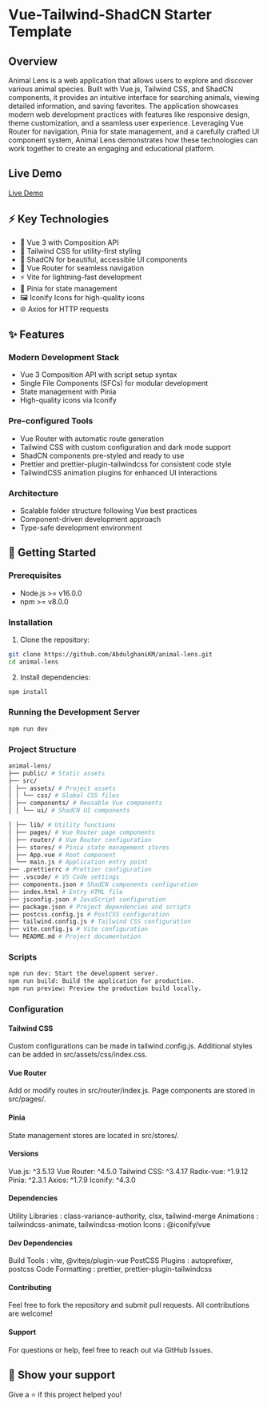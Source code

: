 # Vue-Tailwind-ShadCN Starter Template

## Overview

Animal Lens is a web application that allows users to explore and discover various animal species. Built with Vue.js, Tailwind CSS, and ShadCN components, it provides an intuitive interface for searching animals, viewing detailed information, and saving favorites. The application showcases modern web development practices with features like responsive design, theme customization, and a seamless user experience. Leveraging Vue Router for navigation, Pinia for state management, and a carefully crafted UI component system, Animal Lens demonstrates how these technologies can work together to create an engaging and educational platform.

## Live Demo

[Live Demo](https://animal-lens.vercel.app/)

## ⚡️ Key Technologies

- 🚀 Vue 3 with Composition API
- 🎨 Tailwind CSS for utility-first styling
- 🧩 ShadCN for beautiful, accessible UI components
- 📱 Vue Router for seamless navigation
- ⚡️ Vite for lightning-fast development
- 🌟 Pinia for state management
- 🖼️ Iconify Icons for high-quality icons
- 🌐 Axios for HTTP requests

## ✨ Features

### Modern Development Stack

- Vue 3 Composition API with script setup syntax
- Single File Components (SFCs) for modular development
- State management with Pinia
- High-quality icons via Iconify

### Pre-configured Tools

- Vue Router with automatic route generation
- Tailwind CSS with custom configuration and dark mode support
- ShadCN components pre-styled and ready to use
- Prettier and prettier-plugin-tailwindcss for consistent code style
- TailwindCSS animation plugins for enhanced UI interactions

### Architecture

- Scalable folder structure following Vue best practices
- Component-driven development approach
- Type-safe development environment

## 🚀 Getting Started

### Prerequisites

- Node.js >= v16.0.0
- npm >= v8.0.0

### Installation

1. Clone the repository:

```bash
git clone https://github.com/AbdulghaniKM/animal-lens.git
cd animal-lens
```


2. Install dependencies:

```bash
npm install
```

### Running the Development Server

```bash
npm run dev
```

### Project Structure

```bash
animal-lens/
├── public/ # Static assets
├── src/
│ ├── assets/ # Project assets
│ │ └── css/ # Global CSS files
│ ├── components/ # Reusable Vue components
│ │ └── ui/ # ShadCN UI components

│ ├── lib/ # Utility functions
│ ├── pages/ # Vue Router page components
│ ├── router/ # Vue Router configuration
│ ├── stores/ # Pinia state management stores
│ ├── App.vue # Root component
│ └── main.js # Application entry point
├── .prettierrc # Prettier configuration
├── .vscode/ # VS Code settings
├── components.json # ShadCN components configuration
├── index.html # Entry HTML file
├── jsconfig.json # JavaScript configuration
├── package.json # Project dependencies and scripts
├── postcss.config.js # PostCSS configuration
├── tailwind.config.js # Tailwind CSS configuration
├── vite.config.js # Vite configuration
└── README.md # Project documentation
```

### Scripts

```bash
npm run dev: Start the development server.
npm run build: Build the application for production.
npm run preview: Preview the production build locally.
```

### Configuration

#### Tailwind CSS

Custom configurations can be made in tailwind.config.js.
Additional styles can be added in src/assets/css/index.css.

#### Vue Router

Add or modify routes in src/router/index.js.
Page components are stored in src/pages/.

#### Pinia

State management stores are located in src/stores/.

#### Versions

Vue.js: ^3.5.13
Vue Router: ^4.5.0
Tailwind CSS: ^3.4.17
Radix-vue: ^1.9.12
Pinia: ^2.3.1
Axios: ^1.7.9
Iconify: ^4.3.0

#### Dependencies

Utility Libraries : class-variance-authority, clsx, tailwind-merge
Animations : tailwindcss-animate, tailwindcss-motion
Icons : @iconify/vue

#### Dev Dependencies

Build Tools : vite, @vitejs/plugin-vue
PostCSS Plugins : autoprefixer, postcss
Code Formatting : prettier, prettier-plugin-tailwindcss

#### Contributing

Feel free to fork the repository and submit pull requests. All contributions are welcome!

#### Support

For questions or help, feel free to reach out via GitHub Issues.

## 🌟 Show your support

Give a ⭐️ if this project helped you!
